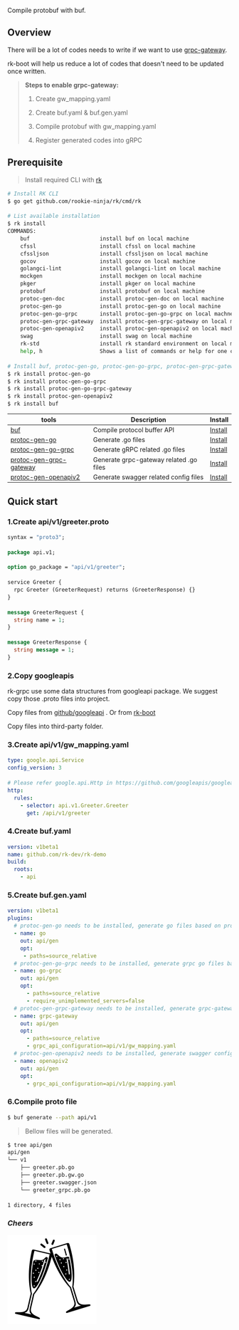 Compile protobuf with buf.

## Overview
There will be a lot of codes needs to write if we want to use [grpc-gateway](https://github.com/grpc-ecosystem/grpc-gateway).

rk-boot will help us reduce a lot of codes that doesn't need to be updated once written.

> **Steps to enable grpc-gateway:**
> 
> 1. Create gw_mapping.yaml
> 
> 2. Create buf.yaml & buf.gen.yaml
> 
> 3. Compile protobuf with gw_mapping.yaml
> 
> 4. Register generated codes into gRPC

## Prerequisite
> Install required CLI with [rk](https://github.com/rookie-ninja/rk) 

```bash
# Install RK CLI
$ go get github.com/rookie-ninja/rk/cmd/rk

# List available installation
$ rk install
COMMANDS:
    buf                      install buf on local machine
    cfssl                    install cfssl on local machine
    cfssljson                install cfssljson on local machine
    gocov                    install gocov on local machine
    golangci-lint            install golangci-lint on local machine
    mockgen                  install mockgen on local machine
    pkger                    install pkger on local machine
    protobuf                 install protobuf on local machine
    protoc-gen-doc           install protoc-gen-doc on local machine
    protoc-gen-go            install protoc-gen-go on local machine
    protoc-gen-go-grpc       install protoc-gen-go-grpc on local machne
    protoc-gen-grpc-gateway  install protoc-gen-grpc-gateway on local machine
    protoc-gen-openapiv2     install protoc-gen-openapiv2 on local machine
    swag                     install swag on local machine
    rk-std                   install rk standard environment on local machine
    help, h                  Shows a list of commands or help for one command

# Install buf, protoc-gen-go, protoc-gen-go-grpc, protoc-gen-grpc-gateway, protoc-gen-openapiv2
$ rk install protoc-gen-go
$ rk install protoc-gen-go-grpc
$ rk install protoc-gen-go-grpc-gateway
$ rk install protoc-gen-openapiv2
$ rk install buf
```

| tools                                                                         | Description                             | Install                                                                |
|-------------------------------------------------------------------------------|-----------------------------------------|------------------------------------------------------------------------|
| [buf](https://docs.buf.build)                                                 | Compile protocol buffer API             | [Install](https://docs.buf.build/installation)                         |
| [protoc-gen-go](https://github.com/golang/protobuf/tree/master/protoc-gen-go) | Generate .go files                      | [Install](https://grpc.io/docs/languages/go/quickstart/)               |
| [protoc-gen-go-grpc](https://github.com/grpc/grpc-go)                         | Generate gRPC related .go files         | [Install](https://grpc.io/docs/languages/go/quickstart/)               |
| [protoc-gen-grpc-gateway](https://github.com/grpc-ecosystem/grpc-gateway)     | Generate grpc-gateway related .go files | [Install](https://github.com/grpc-ecosystem/grpc-gateway#installation) |
| [protoc-gen-openapiv2](https://github.com/grpc-ecosystem/grpc-gateway)        | Generate swagger related config files   | [Install](https://github.com/grpc-ecosystem/grpc-gateway#installation) |

## Quick start
### 1.Create api/v1/greeter.proto
```protobuf
syntax = "proto3";

package api.v1;

option go_package = "api/v1/greeter";

service Greeter {
  rpc Greeter (GreeterRequest) returns (GreeterResponse) {}
}

message GreeterRequest {
  string name = 1;
}

message GreeterResponse {
  string message = 1;
}
```

### 2.Copy googleapis
rk-grpc use some data structures from googleapi package. We suggest copy those .proto files into project.

Copy files from [github/googleapi](https://github.com/googleapis/googleapis) . Or from [rk-boot](https://github.com/rookie-ninja/rk-boot/tree/main/example/web/grpc/third-party)

Copy files into third-party folder.

### 3.Create api/v1/gw_mapping.yaml
```yaml
type: google.api.Service
config_version: 3

# Please refer google.api.Http in https://github.com/googleapis/googleapis/blob/master/google/api/http.proto file for details.
http:
  rules:
    - selector: api.v1.Greeter.Greeter
      get: /api/v1/greeter
```

### 4.Create buf.yaml
```yaml
version: v1beta1
name: github.com/rk-dev/rk-demo
build:
  roots:
    - api
```

### 5.Create buf.gen.yaml
```yaml
version: v1beta1
plugins:
  # protoc-gen-go needs to be installed, generate go files based on proto files
  - name: go
    out: api/gen
    opt:
     - paths=source_relative
  # protoc-gen-go-grpc needs to be installed, generate grpc go files based on proto files
  - name: go-grpc
    out: api/gen
    opt:
      - paths=source_relative
      - require_unimplemented_servers=false
  # protoc-gen-grpc-gateway needs to be installed, generate grpc-gateway go files based on proto files
  - name: grpc-gateway
    out: api/gen
    opt:
      - paths=source_relative
      - grpc_api_configuration=api/v1/gw_mapping.yaml
  # protoc-gen-openapiv2 needs to be installed, generate swagger config files based on proto files
  - name: openapiv2
    out: api/gen
    opt:
      - grpc_api_configuration=api/v1/gw_mapping.yaml
```

### 6.Compile proto file
```bash
$ buf generate --path api/v1
```

> Bellow files will be generated.
```bash
$ tree api/gen 
api/gen
└── v1
    ├── greeter.pb.go
    ├── greeter.pb.gw.go
    ├── greeter.swagger.json
    └── greeter_grpc.pb.go
 
1 directory, 4 files
```

### _**Cheers**_
![](../../../img/user-guide/cheers.png)
